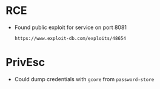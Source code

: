 # RCE

- Found public exploit for service on port 8081

	`https://www.exploit-db.com/exploits/48654`

# PrivEsc

- Could dump credentials with `gcore` from `password-store`
